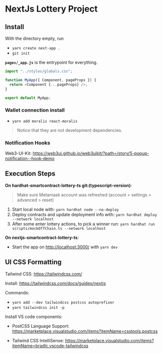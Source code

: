 # NextJs Lottery Project

## Install

With the directory empty, run

- `yarn create next-app .`
- `git init`

**`pages/_app.js`** is the entrypoint for everything.

```js
import "../styles/globals.css";

function MyApp({ Component, pageProps }) {
  return <Component {...pageProps} />;
}

export default MyApp;
```

### Wallet connection install

- `yarn add moralis react-moralis`

> Notice that they are not development dependencies.

### Notification Hooks

Web3-UI-Kit: <https://web3ui.github.io/web3uikit/?path=/story/5-popup-notification--hook-demo>

## Execution Steps

**On hardhat-smartcontract-lottery-ts git:(typescript-version)**:

> Make sure Metamask account was refreshed (account > settings > advanced > reset)

1. Start local node with: `yarn hardhat node --no-deploy`
2. Deploy contracts and update deployment info with: `yarn hardhat deploy --network localhost`
3. After some enter lottery actions, to pick a winner run: `yarn hardhat run scripts/mockOffChain.ts --network localhost`

**On nextjs-smartcontract-lottery-ts**:

- Start the app on <http://localhost:3000/> with `yarn dev`

## UI CSS Formatting

Tailwind CSS: <https://tailwindcss.com/>

Install: <https://tailwindcss.com/docs/guides/nextjs>

Commands:

- `yarn add --dev tailwindcss postcss autoprefixer`
- `yarn tailwindcss init -p`

Install VS code components:

- PostCSS Language Support: <https://marketplace.visualstudio.com/items?itemName=csstools.postcss>

- Tailwind CSS IntelliSense: <https://marketplace.visualstudio.com/items?itemName=bradlc.vscode-tailwindcss>
